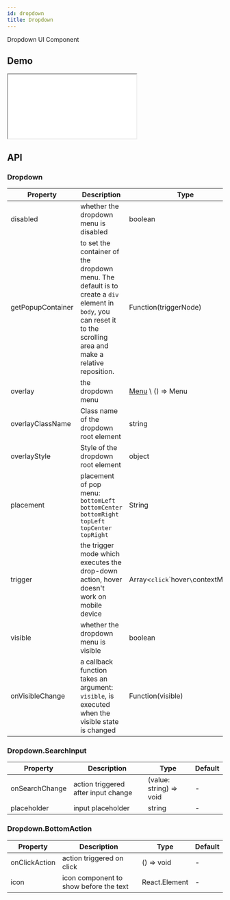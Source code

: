 ```yaml
---
id: dropdown
title: Dropdown
---
```


Dropdown UI Component

## Demo

<iframe src="/storybook-static/iframe.html?id=components-dropdown--default"></iframe>

## API

### Dropdown

| Property          | Description                                                                                                                                                           | Type                                       | Default               |
| ----------------- | --------------------------------------------------------------------------------------------------------------------------------------------------------------------- | ------------------------------------------ | --------------------- |
| disabled          | whether the dropdown menu is disabled                                                                                                                                 | boolean                                    | -                     |
| getPopupContainer | to set the container of the dropdown menu. The default is to create a `div` element in `body`, you can reset it to the scrolling area and make a relative reposition. | Function(triggerNode)                      | `() => document.body` |
| overlay           | the dropdown menu                                                                                                                                                     | [Menu](/docs/components/menu) \ () => Menu | -                     |
| overlayClassName  | Class name of the dropdown root element                                                                                                                               | string                                     | -                     |
| overlayStyle      | Style of the dropdown root element                                                                                                                                    | object                                     | -                     |
| placement         | placement of pop menu: `bottomLeft` `bottomCenter` `bottomRight` `topLeft` `topCenter` `topRight`                                                                     | String                                     | `bottomLeft`          |
| trigger           | the trigger mode which executes the drop-down action, hover doesn't work on mobile device                                                                             | Array&lt;`click`\`hover`\`contextMenu`>    | `['hover']`           |
| visible           | whether the dropdown menu is visible                                                                                                                                  | boolean                                    | -                     |
| onVisibleChange   | a callback function takes an argument: `visible`, is executed when the visible state is changed                                                                       | Function(visible)                          | -                     |

### Dropdown.SearchInput

| Property       | Description                         | Type                    | Default |
| -------------- | ----------------------------------- | ----------------------- | ------- |
| onSearchChange | action triggered after input change | (value: string) => void | -       |
| placeholder    | input placeholder                   | string                  | -       |

### Dropdown.BottomAction

| Property      | Description                            | Type          | Default |
| ------------- | -------------------------------------- | ------------- | ------- |
| onClickAction | action triggered on click              | () => void    | -       |
| icon          | icon component to show before the text | React.Element | -       |
